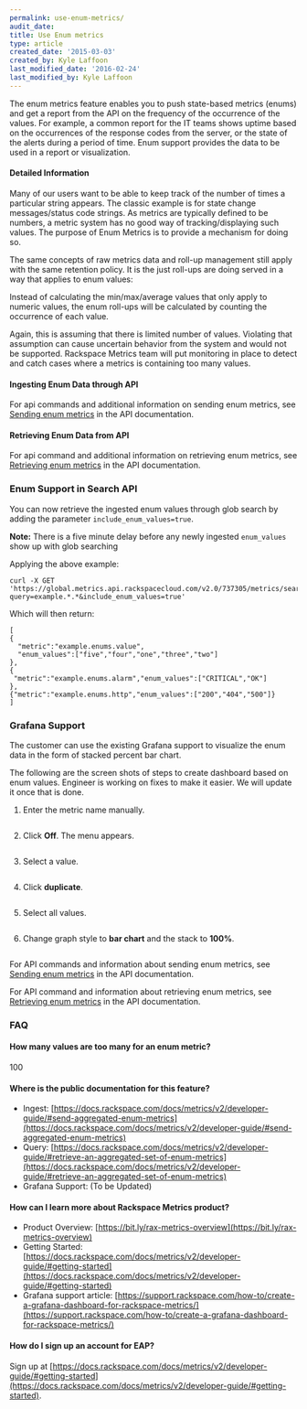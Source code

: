 ```yaml
---
permalink: use-enum-metrics/
audit_date:
title: Use Enum metrics
type: article
created_date: '2015-03-03'
created_by: Kyle Laffoon
last_modified_date: '2016-02-24'
last_modified_by: Kyle Laffoon
---
```


The enum metrics feature enables you to push state-based metrics (enums) and get a report from the API on the frequency of the occurrence of the values. For example, a common report for the IT teams shows uptime based on the occurrences of the response codes from the server, or the state of the alerts during a period of time. Enum support provides the data to be used in a report or visualization.

#### Detailed Information

Many of our users want to be able to keep track of the number of times a particular string appears. The classic example is for state change messages/status code strings. As metrics are typically defined to be numbers, a metric system has no good way of tracking/displaying such values. The purpose of Enum Metrics is to provide a mechanism for doing so.

The same concepts of raw metrics data and roll-up management still apply with the same retention policy.  It is the just roll-ups are doing served in a way that applies to enum values:

Instead of calculating the min/max/average values that only apply to numeric values, the enum roll-ups will be calculated by counting the occurrence of each value.

Again, this is assuming that there is limited number of values. Violating that assumption can cause uncertain behavior from the system and would not be supported. Rackspace Metrics team will put monitoring in place to detect and catch cases where a metrics is containing too many values.

#### Ingesting Enum Data through API
For api commands and additional information on sending enum metrics, see [Sending enum metrics](https://docs.rackspace.com/docs/metrics/v2/developer-guide/#sending-enum-metrics) in the API documentation.

#### Retrieving Enum Data from API

For api command and additional information on retrieving enum metrics, see [Retrieving enum metrics](https://docs.rackspace.com/docs/metrics/v2/developer-guide/#retrieving-enum-metrics) in the API documentation.

### Enum Support in Search API

You can now retrieve the ingested enum values through glob search by adding the parameter `include_enum_values=true`.

**Note:** There is a five minute delay before any newly ingested `enum_values` show up with glob searching

Applying the above example:

    curl -X GET 'https://global.metrics.api.rackspacecloud.com/v2.0/737305/metrics/search?query=example.*.*&include_enum_values=true'

Which will then return:

    [
    {
      "metric":"example.enums.value",
      "enum_values":["five","four","one","three","two"]
    },
    {
     "metric":"example.enums.alarm","enum_values":["CRITICAL","OK"]
    },
    {"metric":"example.enums.http","enum_values":["200","404","500"]}
    ]

### Grafana Support

The customer can use the existing Grafana support to visualize the enum data in the form of stacked percent bar chart.

The following are the screen shots of steps to create dashboard based on enum values. Engineer is working on fixes to make it easier. We will update it once that is done.

1. Enter the metric name manually.

    <img src="Enumsupport-manually.png" alt="" />

2. Click **Off**. The menu appears.         

    <img src="Enumsupport-click-off.png" alt="" />

3. Select a value.

    <img src="Enumsupport-select-value.png" alt="" />

4. Click **duplicate**.

    <img src="Enumsupport-clickduplicate.png" alt="" />

5. Select all values.

    <img src="Enumsupport-selectall.png" alt="" />

6. Change graph style to **bar chart** and the stack to **100%**.

     <img src="Enumsupport-graphstyle.png" alt="" />



For API commands and information about sending enum metrics, see  [Sending enum metrics](https://docs.rackspace.com/docs/metrics/v2/developer-guide/#sending-enum-metrics) in the API documentation.

For API command and information about retrieving enum metrics, see  [Retrieving enum metrics](https://docs.rackspace.com/docs/metrics/v2/developer-guide/#retrieving-enum-metrics) in the API documentation.


### FAQ

#### How many values are too many for an enum metric?

100

#### Where is the public documentation for this feature?

 - Ingest: [https://docs.rackspace.com/docs/metrics/v2/developer-guide/#send-aggregated-enum-metrics](https://docs.rackspace.com/docs/metrics/v2/developer-guide/#send-aggregated-enum-metrics)
 - Query: [https://docs.rackspace.com/docs/metrics/v2/developer-guide/#retrieve-an-aggregated-set-of-enum-metrics](https://docs.rackspace.com/docs/metrics/v2/developer-guide/#retrieve-an-aggregated-set-of-enum-metrics)
 - Grafana Support:  (To be Updated)

#### How can I learn more about Rackspace Metrics product?

 - Product Overview:  [https://bit.ly/rax-metrics-overview](https://bit.ly/rax-metrics-overview)
 - Getting Started: [https://docs.rackspace.com/docs/metrics/v2/developer-guide/#getting-started](https://docs.rackspace.com/docs/metrics/v2/developer-guide/#getting-started)
 - Grafana support article: [https://support.rackspace.com/how-to/create-a-grafana-dashboard-for-rackspace-metrics/](https://support.rackspace.com/how-to/create-a-grafana-dashboard-for-rackspace-metrics/)

#### How do I sign up an account for EAP?

Sign up at [https://docs.rackspace.com/docs/metrics/v2/developer-guide/#getting-started](https://docs.rackspace.com/docs/metrics/v2/developer-guide/#getting-started).
